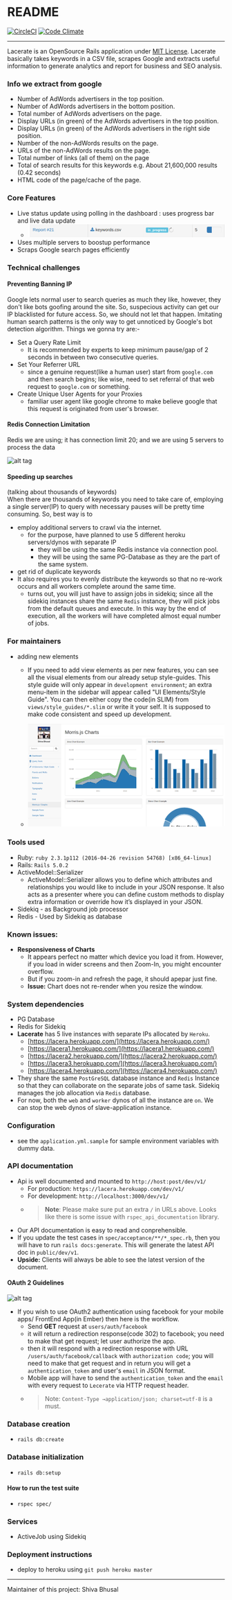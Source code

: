 # README
[![CircleCI](https://circleci.com/gh/shivabhusal/lacerate.svg?style=svg)](https://circleci.com/gh/shivabhusal/lacerate)
[![Code Climate](https://lima.codeclimate.com/github/shivabhusal/lacerate/badges/gpa.svg)](https://lima.codeclimate.com/github/shivabhusal/lacerate)  

---

Lacerate is an OpenSource Rails application under [MIT License](https://opensource.org/licenses/MIT). Lacerate basically takes keywords in a CSV file, scrapes Google and extracts useful information to generate analytics and report for business and SEO analysis.

### Info we extract from google
- Number of AdWords advertisers in the top position.
- Number of AdWords advertisers in the bottom position.
- Total number of AdWords advertisers on the page.
- Display URLs (in green) of the AdWords advertisers in the top position.
- Display URLs (in green) of the AdWords advertisers in the right side position.
- Number of the non-AdWords results on the page.
- URLs of the non-AdWords results on the page.
- Total number of links (all of them) on the page
- Total of search results for this keywords e.g. About 21,600,000 results (0.42 seconds) 
- HTML code of the page/cache of the page.

### Core Features
- Live status update using polling in the dashboard : uses progress bar and live data update
  -  ![alt tag](./app/assets/images/live_data_update.png)
- Uses multiple servers to boostup performance
- Scraps Google search pages efficiently

### Technical challenges
#### Preventing Banning IP
Google lets normal user to search queries as much they like, however, they don't like bots goofing around the site. So, suspecious activity can get our IP blacklisted for future access. So, we should not let that happen. Imitating human search patterns is the only way to get unnoticed by Google's bot detection algorithm. Things we gonna try are:- 

- Set a Query Rate Limit
  - It is recommended by experts to keep minimum pause/gap of 2 seconds in between two consecutive queries.
- Set Your Referrer URL
  - since a genuine request(like a human user) start from `google.com` and then search begins; like wise, need to set referral of that web request to `google.com` or something.
- Create Unique User Agents for your Proxies 
  - familiar user agent like google chrome to make believe google that this request is originated from user's browser.
  
#### Redis Connection Limitation  
 Redis we are using; it has connection limit 20; and we are using 5 servers to process the data  
 
 ![alt tag](https://www.credera.com/wp-content/uploads/2014/01/575x193xRedis.png.pagespeed.ic.k_NR1a0yEK.png)
 
#### Speeding up searches 
(talking about thousands of keywords)  
When there are thousands of keywords you need to take care of, employing a single server(IP) to query with necessary pauses will be pretty time consuming. So, best way is to 
- employ additional servers to crawl via the internet.
    - for the purpose, have planned to use 5 different heroku servers/dynos with separate IP 
        - they will be using the same Redis instance via connection pool.
        - they will be using the same PG-Database as they are the part of the same system.
- get rid of duplicate keywords  
- It also requires you to evenly distribute the keywords so that no re-work occurs and all workers complete around the same time.
    - turns out, you will just have to assign jobs in sidekiq; since all the sidekiq instances share the same `Redis` instance, they will pick jobs from the default queues and execute. In this way by the end of execution, all the workers will have completed almost equal number of jobs.

### For maintainers
- adding new elements
  - If you need to add view elements as per new features, you can see all the visual elements from our already setup style-guides. This style guide will only appear in `development environment`; an extra menu-item in the sidebar will appear called "UI Elements/Style Guide". You can then either copy the code(in SLIM) from `views/style_guides/*.slim` or write it your self. It is supposed to make code consistent and speed up development.
  
  -  ![alt tag](./app/assets/images/style_guide.png)

### Tools used
  * Ruby: `ruby 2.3.1p112 (2016-04-26 revision 54768) [x86_64-linux]`
  * Rails: `Rails 5.0.2` 
  * ActiveModel::Serializer
    - ActiveModel::Serializer allows you to define which attributes and relationships you would like to include in your JSON response. It also acts as a presenter where you can define custom methods to display extra information or override how it’s displayed in your JSON.
  * Sidekiq - as Background job processor
  * Redis - Used by Sidekiq as database
    
### Known issues:
- **Responsiveness of Charts**
    - It appears perfect no matter which device you load it from. However, if you load in wider screens and then Zoom-In, you might encounter overflow.
    - But if you zoom-in and refresh the page, it should apepar just fine.
    - **Issue:** Chart does not re-render when you resize the window.

### System dependencies
  * PG Database
  * Redis for Sidekiq
  * **Lacerate** has 5 live instances with separate IPs allocated by `Heroku`.
    - [https://lacera.herokuapp.com/](https://lacera.herokuapp.com/)
    - [https://lacera1.herokuapp.com/](https://lacera1.herokuapp.com/)
    - [https://lacera2.herokuapp.com/](https://lacera2.herokuapp.com/)
    - [https://lacera3.herokuapp.com/](https://lacera3.herokuapp.com/)
    - [https://lacera4.herokuapp.com/](https://lacera4.herokuapp.com/)
  * They share the same `PostGreSQL` database instance and `Redis` Instance so that they can collaborate on the separate jobs of same task. Sidekiq manages the job allocation via `Redis` database.
  * For now, both the `web` and `worker` dynos of all the instance are `on`. We can stop the web dynos of slave-application instance.

### Configuration
  * see the `application.yml.sample` for sample environment variables with dummy data.
  
### API documentation
  * Api is well documented and mounted to `http://host:post/dev/v1/`
    * For production: `https://lacera.herokuapp.com/dev/v1/`
    * For development: `http://localhost:3000/dev/v1/`
    * > **Note**: Please make sure put an extra `/` in URLs above. Looks like there is some issue with `rspec_api_documentation` library.
  * Our API documentation is easy to read and conprehensible.
  * If you update the test cases in `spec/acceptance/**/*_spec.rb`, then you will have to run `rails docs:generate`. This will generate the latest API doc in `public/dev/v1`. 
  * **Upside:** Clients will always be able to see the latest version of the document.

#### OAuth 2 Guidelines
![alt tag](https://lh4.googleusercontent.com/KYjK51XGELLNrNLfiE_owEZhJfzfTaxtuwQuhApMB6BEpeAY_Rmf0Mc6COJKVFr7otzNiUk3=s128-h128-e365) 
* If you wish to use OAuth2 authentication using facebook for your mobile apps/ FrontEnd App(in Ember) then here is the workflow.
    - Send **GET** request at `users/auth/facebook`
    - it will return a redirection response(code 302) to facebook; you need to make that get request; let user authorize the app.
    - then it will respond with a redirection response with URL `/users/auth/facebook/callback` with `authorization code`; you will need to make that get request and in return you will get a `authentication_token` and user's `email` in JSON format.
    - Mobile app will have to send the `authentication_token` and the `email` with every request to `Lecerate` via HTTP request header.
    - > Note: `Content-Type →application/json; charset=utf-8` is a must.
    
### Database creation
  * `rails db:create`

### Database initialization
  * `rails db:setup`

#### How to run the test suite
  * `rspec spec/`

### Services
  * ActiveJob using Sidekiq

### Deployment instructions
  * deploy to heroku using `git push heroku master`

---

Maintainer of this project: Shiva Bhusal

